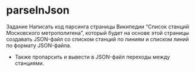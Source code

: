 # parseInJson
Задание 
Написать код парсинга страницы Википедии “Список станций Московского метрополитена”, который будет на основе этой страницы создавать 
JSON-файл со списком станций по линиям и списком линий по формату JSON-файла.

* Также пропарсить и вывести в JSON-файл переходы между станциями.
